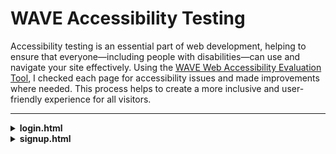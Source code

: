# WAVE Accessibility Testing

Accessibility testing is an essential part of web development, helping to ensure that everyone—including people with disabilities—can use and navigate your site effectively. Using the [WAVE Web Accessibility Evaluation Tool](https://wave.webaim.org/), I checked each page for accessibility issues and made improvements where needed. This process helps to create a more inclusive and user-friendly experience for all visitors.

---

<details>
<summary><strong>login.html</strong></summary>

- **Result:** Initial run failed  
<img src="../images/accessibility-results/wave-login-errors.png" alt="WAVE accessibility errors for login.html" width="550"/>

- **How I fixed it:**  
login.html: Added label elements with related id's above username and password field and changed heading level on sign up.
base.html: changed text to white by removing text muted class.

- **Final result:** Passed  
<img src="../images/accessibility-results/wave-login-passed.png" alt="WAVE accessibility passed for login.html" width="550"/>
</details>

<details>
<summary><strong>signup.html</strong></summary>

- **Result:** Initial run failed  
<img src="../images/accessibility-results/" alt="WAVE accessibility errors for signup.html" width="550"/>

- **How I fixed it:**  


- **Final result:** Passed  
<img src="../images/accessibility-results/" alt="WAVE accessibility passed for signup.html" width="550"/>
</details>